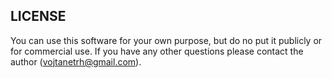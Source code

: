 ## LICENSE

You can use this software for your own purpose, but do no put it publicly or for commercial use.
If you have any other questions please contact the author (vojtanetrh@gmail.com).
